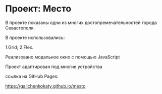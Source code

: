 # Проект: Место
В проекте показаны одни из многих достопремечательностей города Севастополя.

В проекте использовались:

1.Grid; 2.Flex.

Реализовано модальное окно с помощью JavaScript

Проект адаптирован под многие устройства

ссылка на GitHub Pages:

https://galichenkokaty.github.io/mesto
